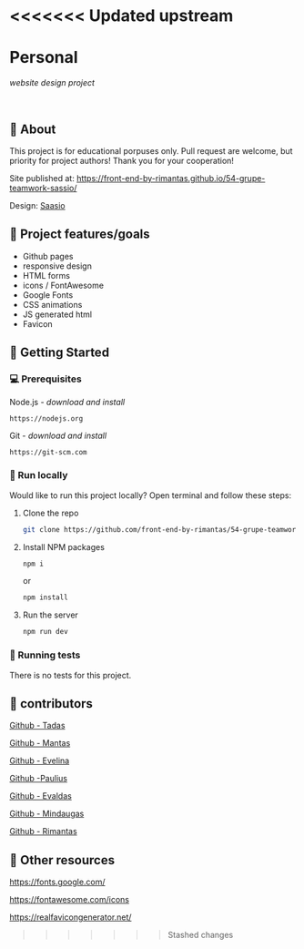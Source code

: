 <<<<<<< Updated upstream
=======
# Personal

_website design project_

<br>

## 🌟 About

This project is for educational porpuses only. Pull request are welcome, but priority for project authors! Thank you for your cooperation!

Site published at: https://front-end-by-rimantas.github.io/54-grupe-teamwork-sassio/

Design: [Saasio](https://html.themexriver.com/Saasio/index-31.html#)

## 🎯 Project features/goals

- Github pages
- responsive design
- HTML forms
- icons / FontAwesome
- Google Fonts
- CSS animations
- JS generated html
- Favicon

## 🧰 Getting Started

### 💻 Prerequisites

Node.js - _download and install_

```
https://nodejs.org
```

Git - _download and install_

```
https://git-scm.com
```

### 🏃 Run locally

Would like to run this project locally? Open terminal and follow these steps:

1. Clone the repo
   ```sh
   git clone https://github.com/front-end-by-rimantas/54-grupe-teamwork-sassio.git
   ```
2. Install NPM packages
   ```sh
   npm i
   ```
   or
   ```sh
   npm install
   ```
3. Run the server
   ```sh
   npm run dev
   ```

### 🧪 Running tests

There is no tests for this project.

## 🎅 contributors

[Github - Tadas](https://github.com/Gvazdaitis)

[Github - Mantas](https://github.com/MantasKukulskis)

[Github - Evelina](https://github.com/Evelinabum)

[Github -Paulius](https://github.com/PauliusKaminskas)

[Github - Evaldas](https://github.com/EvaldasPecenkis)

[Github - Mindaugas](https://github.com/Mindzeuxas)

[Github - Rimantas](https://github.com/belauzas)

## 🔗 Other resources

https://fonts.google.com/

https://fontawesome.com/icons

https://realfavicongenerator.net/
>>>>>>> Stashed changes
